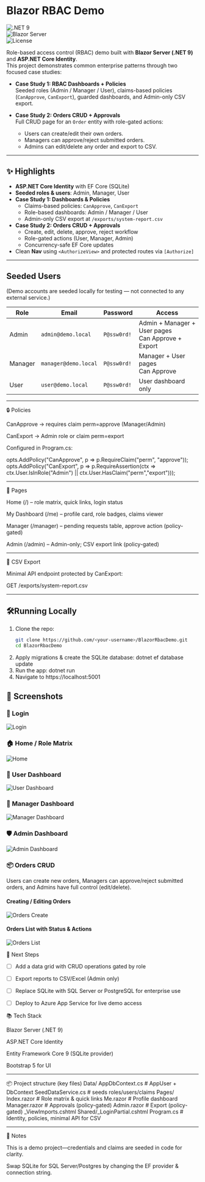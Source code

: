 # Blazor RBAC Demo

![.NET 9](https://img.shields.io/badge/.NET-9.0-blue)  
![Blazor Server](https://img.shields.io/badge/Blazor-Server-purple)  
![License](https://img.shields.io/badge/License-MIT-green)  

Role-based access control (RBAC) demo built with **Blazor Server (.NET 9)** and **ASP.NET Core Identity**.  
This project demonstrates common enterprise patterns through two focused case studies:

- **Case Study 1: RBAC Dashboards + Policies**  
  Seeded roles (Admin / Manager / User), claims-based policies (`CanApprove`, `CanExport`), guarded dashboards, and Admin-only CSV export.

- **Case Study 2: Orders CRUD + Approvals**  
  Full CRUD page for an `Order` entity with role-gated actions:  
  - Users can create/edit their own orders.  
  - Managers can approve/reject submitted orders.  
  - Admins can edit/delete any order and export to CSV.

---

## ✨ Highlights

- **ASP.NET Core Identity** with EF Core (SQLite)
- **Seeded roles & users**: Admin, Manager, User
- **Case Study 1: Dashboards & Policies**  
  - Claims-based policies: `CanApprove`, `CanExport`  
  - Role-based dashboards: Admin / Manager / User  
  - Admin-only CSV export at `/exports/system-report.csv`
- **Case Study 2: Orders CRUD + Approvals**  
  - Create, edit, delete, approve, reject workflow  
  - Role-gated actions (User, Manager, Admin)  
  - Concurrency-safe EF Core updates
- Clean **Nav** using `<AuthorizeView>` and protected routes via `[Authorize]`

---

## Seeded Users

(Demo accounts are seeded locally for testing — not connected to any external service.)

| Role    | Email                 | Password   | Access                          |
|---------|-----------------------|------------|---------------------------------|
| Admin   | `admin@demo.local`   | `P@ssw0rd!` | Admin + Manager + User pages<br/>Can Approve + Export |
| Manager | `manager@demo.local` | `P@ssw0rd!` | Manager + User pages<br/>Can Approve |
| User    | `user@demo.local`    | `P@ssw0rd!` | User dashboard only |

---

🔒 Policies

CanApprove → requires claim perm=approve (Manager/Admin)

CanExport → Admin role or claim perm=export

Configured in Program.cs:

opts.AddPolicy("CanApprove", p => p.RequireClaim("perm", "approve"));
opts.AddPolicy("CanExport",  p => p.RequireAssertion(ctx =>
    ctx.User.IsInRole("Admin") || ctx.User.HasClaim("perm","export")));

---

🧭 Pages

Home (/) – role matrix, quick links, login status

My Dashboard (/me) – profile card, role badges, claims viewer

Manager (/manager) – pending requests table, approve action (policy-gated)

Admin (/admin) – Admin-only; CSV export link (policy-gated)

---

📄 CSV Export

Minimal API endpoint protected by CanExport:

GET /exports/system-report.csv

---

## 🛠Running Locally

1. Clone the repo:
   ```bash
   git clone https://github.com/<your-username>/BlazorRbacDemo.git
   cd BlazorRbacDemo
2. Apply migrations & create the SQLite database:
   dotnet ef database update
3. Run the app:
   dotnet run
4. Navigate to https://localhost:5001

## 📸 Screenshots

### 🔐 Login
![Login](docs/Screenshot-Login.png)

### 🏠 Home / Role Matrix
![Home](docs/ScreenshotHome.png)

### 👤 User Dashboard
![User Dashboard](docs/ScreenshotUserDashboard.png)

### 👔 Manager Dashboard
![Manager Dashboard](docs/ScreenshotManagerDashboard.png)

### 🛡️ Admin Dashboard
![Admin Dashboard](docs/ScreenshotAdminDashboard.png)

### 📦 Orders CRUD
Users can create new orders, Managers can approve/reject submitted orders, and Admins have full control (edit/delete).  

#### Creating / Editing Orders
![Orders Create](docs/Screenshot-Orders-Edit.png)

#### Orders List with Status & Actions
![Orders List](docs/Screenshot-Orders-List.png)


🔮 Next Steps

- [ ] Add a data grid with CRUD operations gated by role  
- [ ] Export reports to CSV/Excel (Admin only)  
- [ ] Replace SQLite with SQL Server or PostgreSQL for enterprise use  
- [ ] Deploy to Azure App Service for live demo access  


📚 Tech Stack

Blazor Server (.NET 9)

ASP.NET Core Identity

Entity Framework Core 9 (SQLite provider)

Bootstrap 5 for UI

---

📦 Project structure (key files)
Data/
  AppDbContext.cs        # AppUser + DbContext
  SeedDataService.cs     # seeds roles/users/claims
Pages/
  Index.razor            # Role matrix & quick links
  Me.razor               # Profile dashboard
  Manager.razor          # Approvals (policy-gated)
  Admin.razor            # Export (policy-gated)
  _ViewImports.cshtml
  Shared/_LoginPartial.cshtml
Program.cs               # Identity, policies, minimal API for CSV

---

📝 Notes

This is a demo project—credentials and claims are seeded in code for clarity.

Swap SQLite for SQL Server/Postgres by changing the EF provider & connection string.
